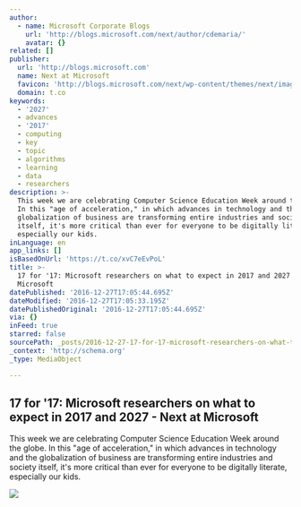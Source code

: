 ```yaml
---
author:
  - name: Microsoft Corporate Blogs
    url: 'http://blogs.microsoft.com/next/author/cdemaria/'
    avatar: {}
related: []
publisher:
  url: 'http://blogs.microsoft.com'
  name: Next at Microsoft
  favicon: 'http://blogs.microsoft.com/next/wp-content/themes/next/images/favicon.ico'
  domain: t.co
keywords:
  - '2027'
  - advances
  - '2017'
  - computing
  - key
  - topic
  - algorithms
  - learning
  - data
  - researchers
description: >-
  This week we are celebrating Computer Science Education Week around the globe.
  In this "age of acceleration," in which advances in technology and the
  globalization of business are transforming entire industries and society
  itself, it's more critical than ever for everyone to be digitally literate,
  especially our kids.
inLanguage: en
app_links: []
isBasedOnUrl: 'https://t.co/xvC7eEvPoL'
title: >-
  17 for '17: Microsoft researchers on what to expect in 2017 and 2027 - Next at
  Microsoft
datePublished: '2016-12-27T17:05:44.695Z'
dateModified: '2016-12-27T17:05:33.195Z'
datePublishedOriginal: '2016-12-27T17:05:44.695Z'
via: {}
inFeed: true
starred: false
sourcePath: _posts/2016-12-27-17-for-17-microsoft-researchers-on-what-to-expect-in-2017.md
_context: 'http://schema.org'
_type: MediaObject

---
```

<article style=""><h1>17 for '17: Microsoft researchers on what to expect in 2017 and 2027 - Next at Microsoft</h1><p>This week we are celebrating Computer Science Education Week around the globe. In this "age of acceleration," in which advances in technology and the globalization of business are transforming entire industries and society itself, it's more critical than ever for everyone to be digitally literate, especially our kids.</p><img src="https://mscorpmedia.azureedge.net/mscorpmedia/2016/12/Predictions-MSR-Main-003.jpg" /></article>